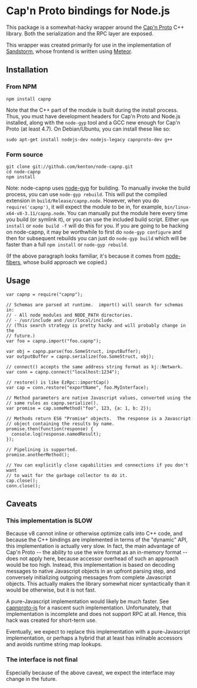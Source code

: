 # Cap'n Proto bindings for Node.js

This package is a somewhat-hacky wrapper around the
[Cap'n Proto](http://capnproto.org) C++ library.  Both the serialization and
the RPC layer are exposed.

This wrapper was created primarily for use in the implementation of
[Sandstorm](http://sandstorm.io), whose frontend is written using
[Meteor](http://meteor.com).

## Installation

### From NPM

    npm install capnp

Note that the C++ part of the module is built during the install process.  Thus,
you must have development headers for Cap'n Proto and Node.js installed, along
with the `node-gyp` tool and a GCC new enough for Cap'n Proto (at least 4.7).
On Debian/Ubuntu, you can install these like so:

    sudo apt-get install nodejs-dev nodejs-legacy capnproto-dev g++

### Form source

    git clone git://github.com/kenton/node-capnp.git
    cd node-capnp
    npm install

Note: node-capnp uses [node-gyp](https://github.com/TooTallNate/node-gyp) for
building. To manually invoke the build process, you can use `node-gyp rebuild`.
This will put the compiled extension in `build/Release/capnp.node`. However,
when you do `require('capnp')`, it will expect the module to be in, for
example, `bin/linux-x64-v8-3.11/capnp.node`. You can manually put the module
here every time you build (or symlink it), or you can use the included build
script. Either `npm install` or `node build -f` will do this for you. If you
are going to be hacking on node-capnp, it may be worthwhile to first do
`node-gyp configure` and then for subsequent rebuilds you can just do
`node-gyp build` which will be faster than a full `npm install` or
`node-gyp rebuild`.

(If the above paragraph looks familiar, it's because it comes from
[node-fibers](http://github.com/laverdet/node-fibers), whose build approach
we copied.)

## Usage

    var capnp = require("capnp");

    // Schemas are parsed at runtime.  import() will search for schemas in:
    // - All node_modules and NODE_PATH directories.
    // - /usr/include and /usr/local/include.
    // (This search strategy is pretty hacky and will probably change in the
    // future.)
    var foo = capnp.import("foo.capnp");

    var obj = capnp.parse(foo.SomeStruct, inputBuffer);
    var outputBuffer = capnp.serialize(foo.SomeStruct, obj);

    // connect() accepts the same address string format as kj::Network.
    var conn = capnp.connect("localhost:1234");

    // restore() is like EzRpc::importCap()
    var cap = conn.restore("exportName", foo.MyInterface);
    
    // Method parameters are native Javascript values, converted using the
    // same rules as capnp.serialize().
    var promise = cap.someMethod("foo", 123, {a: 1, b: 2});

    // Methods return ES6 "Promise" objects.  The response is a Javascript
    // object containing the results by name.
    promise.then(function(response) {
      console.log(response.namedResult);
    });

    // Pipelining is supported.
    promise.anotherMethod();

    // You can explicitly close capabilities and connections if you don't want
    // to wait for the garbage collector to do it.
    cap.close();
    conn.close();

## Caveats

### This implementation is SLOW

Because v8 cannot inline or otherwise optimize calls into C++ code, and because
the C++ bindings are implemented in terms of the "dynamic" API, this
implementation is actually very slow.  In fact, the main advantage of Cap'n
Proto -- the ability to use the wire format as an in-memory format -- does not
apply here, because accessor overhead of such an approach would be too high.
Instead, this implementation is based on decoding messages to native Javascript
objects in an upfront parsing step, and conversely initializing outgoing
messages from complete Javascript objects.  This actually makes the library
somewhat nicer syntactically than it would be otherwise, but it is not fast.


A pure-Javascript implementation would likely be much faster.  See
[capnproto-js](https://github.com/jscheid/capnproto-js) for a nascent such
implementation.  Unfortunately, that implementation is incomplete and does not
support RPC at all.  Hence, this hack was created for short-term use.

Eventually, we expect to replace this implementation with a pure-Javascript
implementation, or perhaps a hybrid that at least has inlinable accessors and
avoids runtime string map lookups.

### The interface is not final

Especially because of the above caveat, we expect the interface may change
in the future.
